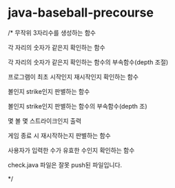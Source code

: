 # java-baseball-precourse

/*
  무작위 3자리수를 생성하는 함수

  각 자리의 숫자가 같은지 확인하는 함수

  각 자리의 숫자가 같은지 확인하는 함수의 부속함수(depth 조절)

  프로그램이 최초 시작인지 재시작인지 확인하는 함수

  볼인지 strike인지 판별하는 함수

  볼인지 strike인지 판별하는 함수의 부속함수(depth 조)

  몇 볼 몇 스트라이크인지 출력
  
  게임 종료 시 재시작하는지 판별하는 함수

  사용자가 입력한 수가 유효한 수인지 확인하는 함수

  check.java 파일은 잘못 push된 파일입니다.

*/
